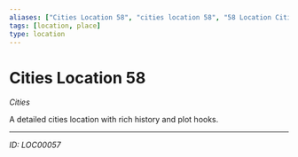 ```yaml
---
aliases: ["Cities Location 58", "cities location 58", "58 Location Cities"]
tags: [location, place]
type: location
---
```


# Cities Location 58

*Cities*

A detailed cities location with rich history and plot hooks.

---
*ID: LOC00057*